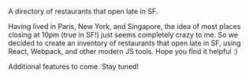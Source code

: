 A directory of restaurants that open late in SF.

Having lived in Paris, New York, and Singapore, the idea of most places closing at 10pm (true in SF!) just seems completely crazy to me. So we decided to create an inventory of restaurants that open late in SF, using React, Webpack, and other modern JS tools. Hope you find it helpful :)

Additional features to come. Stay tuned!
